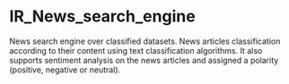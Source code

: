 # IR_News_search_engine
News search engine over classified datasets. News articles classification according to their content using text classification algorithms. It also supports sentiment analysis on the news articles and assigned a polarity (positive, negative or neutral). 
